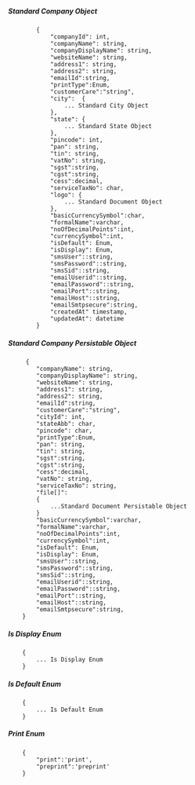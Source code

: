 ##### Standard Company Object

            {
                "companyId": int,
                "companyName": string,
				"companyDisplayName": string,
				"websiteName": string,
                "address1": string,
                "address2": string,
				"emailId":string,
				"printType":Enum,
				"customerCare":"string",
                "city":  {
					... Standard City Object
				},
                "state": {
                    ... Standard State Object
                },
                "pincode": int,
				"pan": string,
				"tin": string,
				"vatNo": string,
				"sgst":string,
				"cgst":string,
				"cess":decimal,
				"serviceTaxNo": char,
				"logo": {
					... Standard Document Object
				},
				"basicCurrencySymbol":char,
				"formalName":varchar,
				"noOfDecimalPoints":int,
				"currencySymbol":int,
				"isDefault": Enum,
				"isDisplay": Enum,
				"smsUser"::string,
				"smsPassword"::string,
				"smsSid"::string,
				"emailUserid"::string,
				"emailPassword"::string,
				"emailPort"::string,
				"emailHost"::string,
				"emailSmtpsecure":string,
				"createdAt" timestamp,
				"updatedAt": datetime
            }
            
            
##### Standard Company Persistable Object

         {
            "companyName": string,
			"companyDisplayName": string,
			"websiteName": string,
			"address1": string,
			"address2": string,
			"emailId":string,
			"customerCare":"string",
			"cityId": int,
			"stateAbb": char,
			"pincode": char,
			"printType":Enum,
			"pan": string,
			"tin": string,
			"sgst":string,
			"cgst":string,
			"cess":decimal,
			"vatNo": string,
			"serviceTaxNo": string,
			"file[]":
			{
				...Standard Document Persistable Object
			}
			"basicCurrencySymbol":varchar,
			"formalName":varchar,
			"noOfDecimalPoints":int,
			"currencySymbol":int,
			"isDefault": Enum,
			"isDisplay": Enum,
			"smsUser"::string,
			"smsPassword"::string,
			"smsSid"::string,
			"emailUserid"::string,
			"emailPassword"::string,
			"emailPort"::string,
			"emailHost"::string,
			"emailSmtpsecure":string,
		}

##### Is Display Enum
		{
			... Is Display Enum
		}

##### Is Default Enum
		{
			... Is Default Enum
		}
##### Print Enum
		{
			"print":'print',
			"preprint":'preprint'
		}
